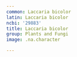 ```yaml
---
common: Laccaria bicolor
latin: Laccaria bicolor
ncbi: '29883'
title: Laccaria bicolor
group: Plants and Fungi
image: .na.character

---
```

